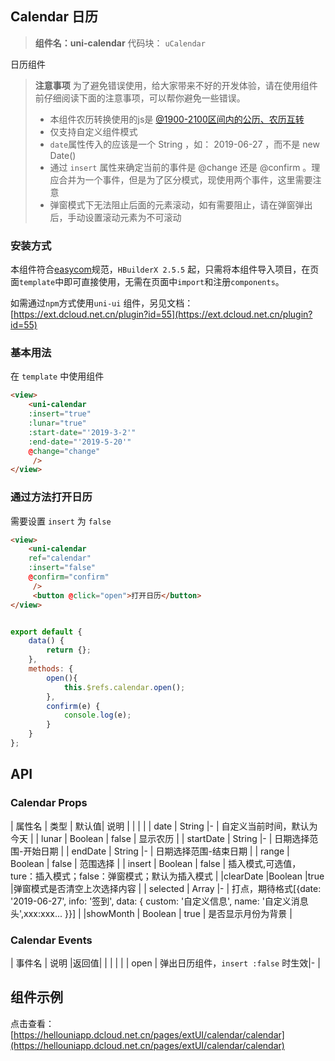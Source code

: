 ## Calendar 日历

> **组件名：uni-calendar**
> 代码块： `uCalendar`


日历组件

> **注意事项**
> 为了避免错误使用，给大家带来不好的开发体验，请在使用组件前仔细阅读下面的注意事项，可以帮你避免一些错误。
> - 本组件农历转换使用的js是 [@1900-2100区间内的公历、农历互转](https://github.com/jjonline/calendar.js)
> - 仅支持自定义组件模式
> - `date`属性传入的应该是一个 String ，如： 2019-06-27 ，而不是 new Date()
> - 通过 `insert` 属性来确定当前的事件是 @change 还是 @confirm 。理应合并为一个事件，但是为了区分模式，现使用两个事件，这里需要注意
> - 弹窗模式下无法阻止后面的元素滚动，如有需要阻止，请在弹窗弹出后，手动设置滚动元素为不可滚动

### 安装方式

本组件符合[easycom](https://uniapp.dcloud.io/collocation/pages?id=easycom)规范，`HBuilderX 2.5.5`
起，只需将本组件导入项目，在页面`template`中即可直接使用，无需在页面中`import`和注册`components`。

如需通过`npm`方式使用`uni-ui`
组件，另见文档：[https://ext.dcloud.net.cn/plugin?id=55](https://ext.dcloud.net.cn/plugin?id=55)

### 基本用法

在 ``template`` 中使用组件

```html
<view>
	<uni-calendar 
	:insert="true"
	:lunar="true" 
	:start-date="'2019-3-2'"
	:end-date="'2019-5-20'"
	@change="change"
	 />
</view>
```

### 通过方法打开日历

需要设置 `insert` 为 `false`

```html
<view>
	<uni-calendar 
	ref="calendar"
	:insert="false"
	@confirm="confirm"
	 />
	 <button @click="open">打开日历</button>
</view>
```

```javascript

export default {
	data() {
		return {};
	},
	methods: {
		open(){
			this.$refs.calendar.open();
		},
		confirm(e) {
			console.log(e);
		}
	}
};

```

## API

### Calendar Props

| 属性名 | 类型 | 默认值| 说明 |
| | |
| date | String |- | 自定义当前时间，默认为今天 |
| lunar | Boolean | false | 显示农历 |
| startDate | String |- | 日期选择范围-开始日期 |
| endDate | String |- | 日期选择范围-结束日期 |
| range | Boolean | false | 范围选择 |
| insert | Boolean | false | 插入模式,可选值，ture：插入模式；false：弹窗模式；默认为插入模式 |
|clearDate |Boolean |true |弹窗模式是否清空上次选择内容 |
| selected | Array |- |
打点，期待格式[{date: '2019-06-27', info: '签到', data: { custom: '自定义信息', name: '自定义消息头',xxx:xxx... }}]    |
|showMonth | Boolean | true | 是否显示月份为背景 |

### Calendar Events

| 事件名 | 说明 |返回值|
| | | |
| open | 弹出日历组件，`insert :false` 时生效|- |

## 组件示例

点击查看：[https://hellouniapp.dcloud.net.cn/pages/extUI/calendar/calendar](https://hellouniapp.dcloud.net.cn/pages/extUI/calendar/calendar)
